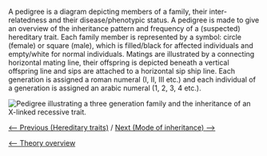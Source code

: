 A pedigree is a diagram depicting members of a family, their
inter-relatedness and their disease/phenotypic status. A pedigree is
made to give an overview of the inheritance pattern and frequency of a
(suspected) hereditary trait. Each family member is represented by a
symbol: circle (female) or square (male), which is filled/black for
affected individuals and empty/white for normal individuals. Matings are
illustrated by a connecting horizontal mating line, their offspring is
depicted beneath a vertical offspring line and sips are attached to a
horizontal sip ship line. Each generation is assigned a roman numeral
(I, II, III etc.) and each individual of a generation is assigned an
arabic numeral (1, 2, 3, 4 etc.).

![Pedigree illustrating a three generation family and the inheritance of an X-linked recessive trait.](https://s3-us-west-2.amazonaws.com/labster/wiki/media/Pedigree_wiki.jpg "Pedigree illustrating a three generation family and the inheritance of an X-linked recessive trait.")

[\<-- Previous (Hereditary traits)](/wiki/Hereditary_traits "wikilink") /
[Next (Mode of inheritance) --\>](/wiki/Mode_of_inheritance "wikilink")

[\<-- Theory overview](/wiki/Animal_Genetics "wikilink")

